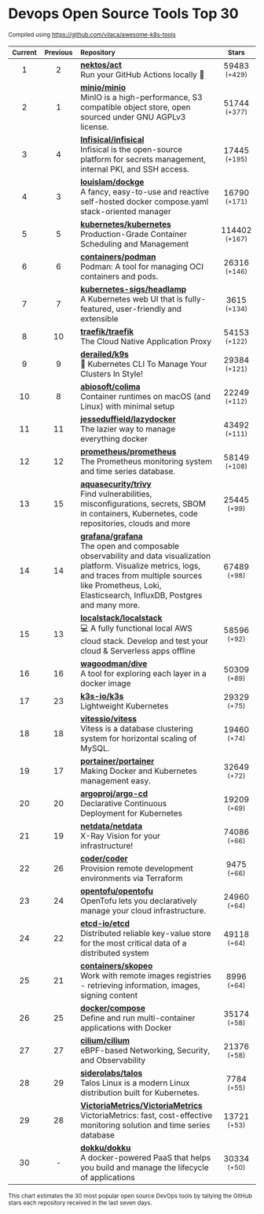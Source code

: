 # Devops Open Source Tools Top 30
<sup>Compiled using https://github.com/vilaca/awesome-k8s-tools</sup>
<div align="center">

|<sub>Current</sub>|<sub>Previous</sub>|<sub>Repository</sub>|<sub>Stars</sub>|
|:---:|:---:|:---|:---:|
|1|2|[**nektos/act**](https://github.com/nektos/act)<br/>Run your GitHub Actions locally 🚀|59483 <sup>(+429)</sup>|
|2|1|[**minio/minio**](https://github.com/minio/minio)<br/>MinIO is a high-performance, S3 compatible object store, open sourced under GNU AGPLv3 license.|51744 <sup>(+377)</sup>|
|3|4|[**Infisical/infisical**](https://github.com/Infisical/infisical)<br/>Infisical is the open-source platform for secrets management, internal PKI, and SSH access.|17445 <sup>(+195)</sup>|
|4|3|[**louislam/dockge**](https://github.com/louislam/dockge)<br/>A fancy, easy-to-use and reactive self-hosted docker compose.yaml stack-oriented manager|16790 <sup>(+171)</sup>|
|5|5|[**kubernetes/kubernetes**](https://github.com/kubernetes/kubernetes)<br/>Production-Grade Container Scheduling and Management|114402 <sup>(+167)</sup>|
|6|6|[**containers/podman**](https://github.com/containers/podman)<br/>Podman: A tool for managing OCI containers and pods.|26316 <sup>(+146)</sup>|
|7|7|[**kubernetes-sigs/headlamp**](https://github.com/kubernetes-sigs/headlamp)<br/>A Kubernetes web UI that is fully-featured, user-friendly and extensible|3615 <sup>(+134)</sup>|
|8|10|[**traefik/traefik**](https://github.com/traefik/traefik)<br/>The Cloud Native Application Proxy|54153 <sup>(+122)</sup>|
|9|9|[**derailed/k9s**](https://github.com/derailed/k9s)<br/>🐶 Kubernetes CLI To Manage Your Clusters In Style!|29384 <sup>(+121)</sup>|
|10|8|[**abiosoft/colima**](https://github.com/abiosoft/colima)<br/>Container runtimes on macOS (and Linux) with minimal setup|22249 <sup>(+112)</sup>|
|11|11|[**jesseduffield/lazydocker**](https://github.com/jesseduffield/lazydocker)<br/>The lazier way to manage everything docker|43492 <sup>(+111)</sup>|
|12|12|[**prometheus/prometheus**](https://github.com/prometheus/prometheus)<br/>The Prometheus monitoring system and time series database.|58149 <sup>(+108)</sup>|
|13|15|[**aquasecurity/trivy**](https://github.com/aquasecurity/trivy)<br/>Find vulnerabilities, misconfigurations, secrets, SBOM in containers, Kubernetes, code repositories, clouds and more|25445 <sup>(+99)</sup>|
|14|14|[**grafana/grafana**](https://github.com/grafana/grafana)<br/>The open and composable observability and data visualization platform. Visualize metrics, logs, and traces from multiple sources like Prometheus, Loki, Elasticsearch, InfluxDB, Postgres and many more. |67489 <sup>(+98)</sup>|
|15|13|[**localstack/localstack**](https://github.com/localstack/localstack)<br/>💻 A fully functional local AWS cloud stack. Develop and test your cloud & Serverless apps offline|58596 <sup>(+92)</sup>|
|16|16|[**wagoodman/dive**](https://github.com/wagoodman/dive)<br/>A tool for exploring each layer in a docker image|50309 <sup>(+89)</sup>|
|17|23|[**k3s-io/k3s**](https://github.com/k3s-io/k3s)<br/>Lightweight Kubernetes|29329 <sup>(+75)</sup>|
|18|18|[**vitessio/vitess**](https://github.com/vitessio/vitess)<br/>Vitess is a database clustering system for horizontal scaling of MySQL.|19460 <sup>(+74)</sup>|
|19|17|[**portainer/portainer**](https://github.com/portainer/portainer)<br/>Making Docker and Kubernetes management easy.|32649 <sup>(+72)</sup>|
|20|20|[**argoproj/argo-cd**](https://github.com/argoproj/argo-cd)<br/>Declarative Continuous Deployment for Kubernetes|19209 <sup>(+69)</sup>|
|21|19|[**netdata/netdata**](https://github.com/netdata/netdata)<br/>X-Ray Vision for your infrastructure!|74086 <sup>(+66)</sup>|
|22|26|[**coder/coder**](https://github.com/coder/coder)<br/>Provision remote development environments via Terraform|9475 <sup>(+66)</sup>|
|23|24|[**opentofu/opentofu**](https://github.com/opentofu/opentofu)<br/>OpenTofu lets you declaratively manage your cloud infrastructure.|24960 <sup>(+64)</sup>|
|24|22|[**etcd-io/etcd**](https://github.com/etcd-io/etcd)<br/>Distributed reliable key-value store for the most critical data of a distributed system|49118 <sup>(+64)</sup>|
|25|21|[**containers/skopeo**](https://github.com/containers/skopeo)<br/>Work with remote images registries - retrieving information, images, signing content|8996 <sup>(+64)</sup>|
|26|25|[**docker/compose**](https://github.com/docker/compose)<br/>Define and run multi-container applications with Docker|35174 <sup>(+58)</sup>|
|27|27|[**cilium/cilium**](https://github.com/cilium/cilium)<br/>eBPF-based Networking, Security, and Observability|21376 <sup>(+58)</sup>|
|28|29|[**siderolabs/talos**](https://github.com/siderolabs/talos)<br/>Talos Linux is a modern Linux distribution built for Kubernetes.|7784 <sup>(+55)</sup>|
|29|28|[**VictoriaMetrics/VictoriaMetrics**](https://github.com/VictoriaMetrics/VictoriaMetrics)<br/>VictoriaMetrics: fast, cost-effective monitoring solution and time series database|13721 <sup>(+53)</sup>|
|30|-|[**dokku/dokku**](https://github.com/dokku/dokku)<br/>A docker-powered PaaS that helps you build and manage the lifecycle of applications|30334 <sup>(+50)</sup>|


</div>

<sub>This chart estimates the 30 most popular open source DevOps tools by tallying the GitHub stars each repository received in the last seven days.</sub>
